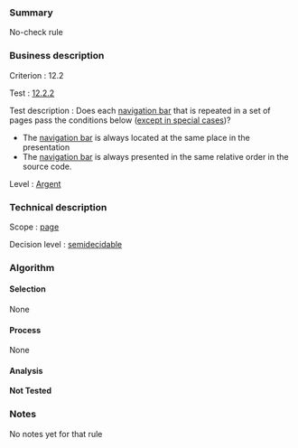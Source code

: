 ### Summary

No-check rule

### Business description

Criterion : 12.2

Test :
[12.2.2](http://www.accessiweb.org/index.php/accessiweb-22-english-version.html#test-12-2-2)

Test description : Does each [navigation
bar](http://www.braillenet.org/accessibilite/referentiel-aw21-en/glossaire.php#mBarreNav)
that is repeated in a set of pages pass the conditions below ([except in
special
cases](http://www.braillenet.org/accessibilite/referentiel-aw21-en/glossaire.php#cpCrit12- "Special cases for criterion 12.2"))?

-   The [navigation
    bar](http://www.braillenet.org/accessibilite/referentiel-aw21-en/glossaire.php#mBarreNav)
    is always located at the same place in the presentation
-   The [navigation
    bar](http://www.braillenet.org/accessibilite/referentiel-aw21-en/glossaire.php#mBarreNav)
    is always presented in the same relative order in the source code.

Level : [Argent](/en/category/rules-design/accessiweb-11/level/argent)

### Technical description

Scope : [page](/en/category/rules-design/accessiweb-11/scope/page)

Decision level :
[semidecidable](/en/category/rules-design/accessiweb-11/decision-level/semidecidable)

### Algorithm

#### Selection

None

#### Process

None

#### Analysis

**Not Tested**

### Notes

No notes yet for that rule

